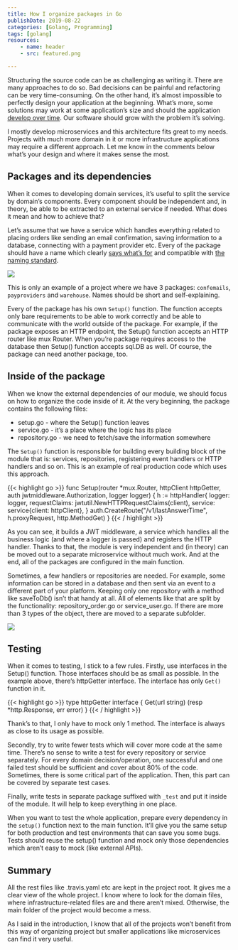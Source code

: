 ```yaml
---
title: How I organize packages in Go
publishDate: 2019-08-22
categories: [Golang, Programming]
tags: [golang]
resources:
    - name: header
    - src: featured.png

---
```


Structuring the source code can be as challenging as writing it. There are many approaches to do so. Bad decisions can be painful and refactoring can be very time-consuming. On the other hand, it’s almost impossible to perfectly design your application at the beginning. What’s more, some solutions may work at some application’s size and should the application [develop over time](https://www.amazon.com/Building-Evolutionary-Architectures-Support-Constant-ebook/dp/B075RR1XVG/ref=sr_1_1?keywords=evolutionary+architecture&qid=1565498731&s=gateway&sr=8-1). Our software should grow with the problem it’s solving.

I mostly develop microservices and this architecture fits great to my needs. Projects with much more domain in it or more infrastructure applications may require a different approach. Let me know in the comments below what’s your design and where it makes sense the most.

## Packages and its dependencies

When it comes to developing domain services, it’s useful to split the service by domain’s components. Every component should be independent and, in theory, be able to be extracted to an external service if needed. What does it mean and how to achieve that?

Let’s assume that we have a service which handles everything related to placing orders like sending an email confirmation, saving information to a database, connecting with a payment provider etc. Every of the package should have a name which clearly [says what’s for](https://www.amazon.com/Clean-Architecture-Craftsmans-Software-Structure/dp/0134494164) and compatible with [the naming standard](https://blog.golang.org/package-names).

![](/images/organize-go.png)


This is only an example of a project where we have 3 packages: `confemails`, `payproviders` and `warehouse`. Names should be short and self-explaining.

Every of the package has his own `Setup()` function. The function accepts only bare requirements to be able to work correctly and be able to communicate with the world outside of the package. For example, if the package exposes an HTTP endpoint, the Setup() function accepts an HTTP router like mux Router. When you’re package requires access to the database then Setup() function accepts sql.DB as well. Of course, the package can need another package, too.

## Inside of the package

When we know the external dependencies of our module, we should focus on how to organize the code inside of it. At the very beginning, the package contains the following files:
 * setup.go - where the Setup() function leaves
* service.go - it’s a place where the logic has its place
* repository.go - we need to fetch/save the information somewhere

The `Setup()` function is responsible for building every building block of the module that is: services, repositories, registering event handlers or HTTP handlers and so on. This is an example of real production code which uses this approach.

{{< highlight go >}}
func Setup(router *mux.Router, httpClient httpGetter, auth jwtmiddleware.Authorization, logger logger) {
	h := httpHandler{
		logger:        logger,
		requestClaims: jwtutil.NewHTTPRequestClaims(client),
		service:       service{client: httpClient},
	}
	auth.CreateRoute("/v1/lastAnswerTime", h.proxyRequest, http.MethodGet)
}
{{< / highlight >}}

As you can see, it builds a JWT middleware, a service which handles all the business logic (and where a logger is passed) and registers the HTTP handler. Thanks to that, the module is very independent and (in theory) can be moved out to a separate microservice without much work. And at the end, all of the packages are configured in the main function.

Sometimes, a few handlers or repositories are needed. For example, some information can be stored in a database and then sent via an event to a different part of your platform. Keeping only one repository with a method like saveToDb() isn’t that handy at all. All of elements like that are split by the functionality: repository_order.go or service_user.go. If there are more than 3 types of the object, there are moved to a separate subfolder.

![](/images/organizing-go-1.png)

## Testing
When it comes to testing, I stick to a few rules. Firstly, use interfaces in the Setup() function. Those interfaces should be as small as possible. In the example above, there’s httpGetter interface. The interface has only `Get()` function in it.

{{< highlight go >}}
type httpGetter interface {
 Get(url string) (resp *http.Response, err error)
}
{{< / highlight >}}

Thank’s to that, I only have to mock only 1 method. The interface is always as close to its usage as possible.

Secondly, try to write fewer tests which will cover more code at the same time. There’s no sense to write a test for every repository or service separately. For every domain decision/operation, one successful and one failed test should be sufficient and cover about 80% of the code. Sometimes, there is some critical part of the application. Then, this part can be covered by separate test cases.

Finally, write tests in separate package suffixed with `_test` and put it inside of the module. It will help to keep everything in one place.

When you want to test the whole application, prepare every dependency in the `setup()` function next to the main function. It’ll give you the same setup for both production and test environments that can save you some bugs. Tests should reuse the setup() function and mock only those dependencies which aren’t easy to mock (like external APIs).

## Summary
All the rest files like .travis.yaml etc are kept in the project root. It gives me a clear view of the whole project. I know where to look for the domain files, where infrastructure-related files are and there aren’t mixed. Otherwise, the main folder of the project would become a mess.

As I said in the introduction, I know that all of the projects won’t benefit from this way of organizing project but smaller applications like microservices can find it very useful.
